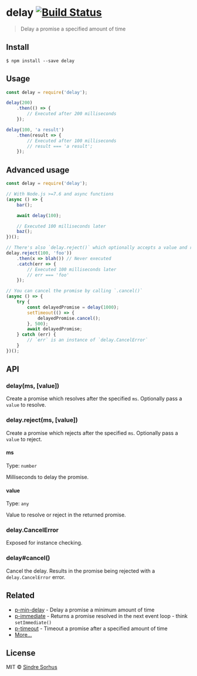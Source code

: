 # delay [![Build Status](https://travis-ci.org/sindresorhus/delay.svg?branch=master)](https://travis-ci.org/sindresorhus/delay)

> Delay a promise a specified amount of time


## Install

```
$ npm install --save delay
```


## Usage

```js
const delay = require('delay');

delay(200)
	.then(() => {
		// Executed after 200 milliseconds
	});

delay(100, 'a result')
	.then(result => {
		// Executed after 100 milliseconds
		// result === 'a result';
	});
```


## Advanced usage

```js
const delay = require('delay');

// With Node.js >=7.6 and async functions
(async () => {
	bar();

	await delay(100);

	// Executed 100 milliseconds later
	baz();
})();

// There's also `delay.reject()` which optionally accepts a value and rejects it `ms` later
delay.reject(100, 'foo'))
	.then(x => blah()) // Never executed
	.catch(err => {
		// Executed 100 milliseconds later
		// err === 'foo'
	});

// You can cancel the promise by calling `.cancel()`
(async () => {
	try {
		const delayedPromise = delay(1000);
		setTimeout(() => {
			delayedPromise.cancel();
		}, 500);
		await delayedPromise;
	} catch (err) {
		// `err` is an instance of `delay.CancelError`
	}
})();
```


## API

### delay(ms, [value])

Create a promise which resolves after the specified `ms`. Optionally pass a
`value` to resolve.

### delay.reject(ms, [value])

Create a promise which rejects after the specified `ms`. Optionally pass a
`value` to reject.

#### ms

Type: `number`

Milliseconds to delay the promise.

#### value

Type: `any`

Value to resolve or reject in the returned promise.

### delay.CancelError

Exposed for instance checking.

### delay#cancel()

Cancel the delay. Results in the promise being rejected with a `delay.CancelError` error.


## Related

- [p-min-delay](https://github.com/sindresorhus/p-min-delay) - Delay a promise a minimum amount of time
- [p-immediate](https://github.com/sindresorhus/p-immediate) - Returns a promise resolved in the next event loop - think `setImmediate()`
- [p-timeout](https://github.com/sindresorhus/p-timeout) - Timeout a promise after a specified amount of time
- [More…](https://github.com/sindresorhus/promise-fun)


## License

MIT © [Sindre Sorhus](https://sindresorhus.com)
